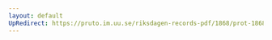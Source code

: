 ```yaml
---
layout: default
UpRedirect: https://pruto.im.uu.se/riksdagen-records-pdf/1868/prot-1868--ak--603.pdf
---
```

